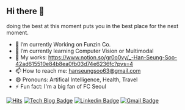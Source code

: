 ## Hi there 👋

doing the best at this moment puts you in the best place for the next moment.

- 🔭 I’m currently Working on Funzin Co.
- 🌱 I’m currently learning Computer Vision or Multimodal
- 💬 My works: https://www.notion.so/gr0o0vy/_-Han-Seung-Soo-42ad615510e84b8ea0fb03d74e6236fc?pvs=4
- 📫 How to reach me: hanseungsoo63@gmail.com
- 😄 Pronouns: Artifical Intelligence, Health, Travel
- ⚡ Fun fact: I'm a big fan of FC Seoul

[![Hits](https://hits.seeyoufarm.com/api/count/incr/badge.svg?url=https%3A%2F%2Fgithub.com%2Fhanseungsoo13&count_bg=%2379C83D&title_bg=%23555555&icon=&icon_color=%23E7E7E7&title=hits&edge_flat=false)](https://hits.seeyoufarm.com)
[![Tech Blog Badge](http://img.shields.io/badge/-Tech%20blog-black?style=flat-square&logo=github&link=https://velog.io/@tmdtng21/posts)](https://velog.io/@tmdtng21/posts)
[![Linkedin Badge](https://img.shields.io/badge/-LinkedIn-blue?style=flat-square&logo=Linkedin&logoColor=white&link=https://www.linkedin.com/in/grooovyhan/)](https://www.linkedin.com/in/grooovyhan/)
[![Gmail Badge](https://img.shields.io/badge/Gmail-d14836?style=flat-square&logo=Gmail&logoColor=white&link=mailto:hanseungsoo63@gmail.com)](mailto:hanseungsoo63@gmail.com)

